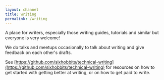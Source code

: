 ```yaml
---
layout: channel
title: writing
permalink: /writing
---
```

A place for writers, especially those writing guides, tutorials and similar but everyone is very welcome!

We do talks and meetups occasionally to talk about writing and give feedback on each other's drafts.

See [https://github.com/sixhobbits/technical-writing](https://github.com/sixhobbits/technical-writing) for resources on how to get started with getting better at writing, or on how to get paid to write.
